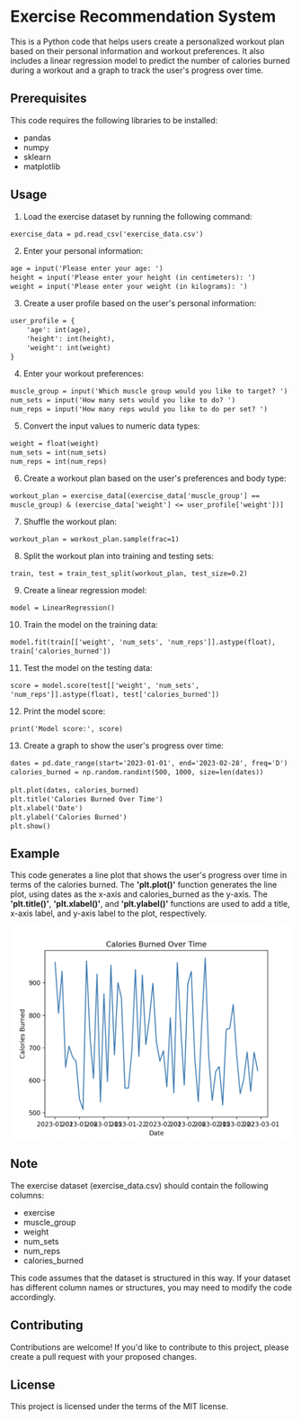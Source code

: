 # Exercise Recommendation System

This is a Python code that helps users create a personalized workout plan based on their personal information and workout preferences. It also includes a linear regression model to predict the number of calories burned during a workout and a graph to track the user's progress over time.

## Prerequisites

This code requires the following libraries to be installed:

* pandas
* numpy
* sklearn
* matplotlib

## Usage

1. Load the exercise dataset by running the following command:

```
exercise_data = pd.read_csv('exercise_data.csv')
```
2. Enter your personal information:

```
age = input('Please enter your age: ')
height = input('Please enter your height (in centimeters): ')
weight = input('Please enter your weight (in kilograms): ')
```
3. Create a user profile based on the user's personal information:

```
user_profile = {
    'age': int(age),
    'height': int(height),
    'weight': int(weight)
}
```
4. Enter your workout preferences:

```
muscle_group = input('Which muscle group would you like to target? ')
num_sets = input('How many sets would you like to do? ')
num_reps = input('How many reps would you like to do per set? ')
```
5. Convert the input values to numeric data types:

```
weight = float(weight)
num_sets = int(num_sets)
num_reps = int(num_reps)
```
6. Create a workout plan based on the user's preferences and body type:

```
workout_plan = exercise_data[(exercise_data['muscle_group'] == muscle_group) & (exercise_data['weight'] <= user_profile['weight'])]
```

7. Shuffle the workout plan:

```
workout_plan = workout_plan.sample(frac=1)
```
8. Split the workout plan into training and testing sets:

```
train, test = train_test_split(workout_plan, test_size=0.2)
```
9. Create a linear regression model:

```
model = LinearRegression()
```
10. Train the model on the training data:

```
model.fit(train[['weight', 'num_sets', 'num_reps']].astype(float), train['calories_burned'])
```
11. Test the model on the testing data:

```
score = model.score(test[['weight', 'num_sets', 'num_reps']].astype(float), test['calories_burned'])
```
12. Print the model score:

```
print('Model score:', score)
```
13. Create a graph to show the user's progress over time:

```
dates = pd.date_range(start='2023-01-01', end='2023-02-28', freq='D')
calories_burned = np.random.randint(500, 1000, size=len(dates))

plt.plot(dates, calories_burned)
plt.title('Calories Burned Over Time')
plt.xlabel('Date')
plt.ylabel('Calories Burned')
plt.show()
```

## Example

This code generates a line plot that shows the user's progress over time in terms of the calories burned. The **'plt.plot()'** function generates the line plot, using dates as the x-axis and calories_burned as the y-axis. The **'plt.title()'**, **'plt.xlabel()'**, and **'plt.ylabel()'** functions are used to add a title, x-axis label, and y-axis label to the plot, respectively.

![Line plot that shows the user's progress over time in terms of the calories burned.](plot1.png "This is a sample image.")

## Note 

The exercise dataset (exercise_data.csv) should contain the following columns:

* exercise
* muscle_group
* weight
* num_sets
* num_reps
* calories_burned

This code assumes that the dataset is structured in this way. If your dataset has different column names or structures, you may need to modify the code accordingly.

## Contributing

Contributions are welcome! If you'd like to contribute to this project, please create a pull request with your proposed changes.

## License

This project is licensed under the terms of the MIT license.
